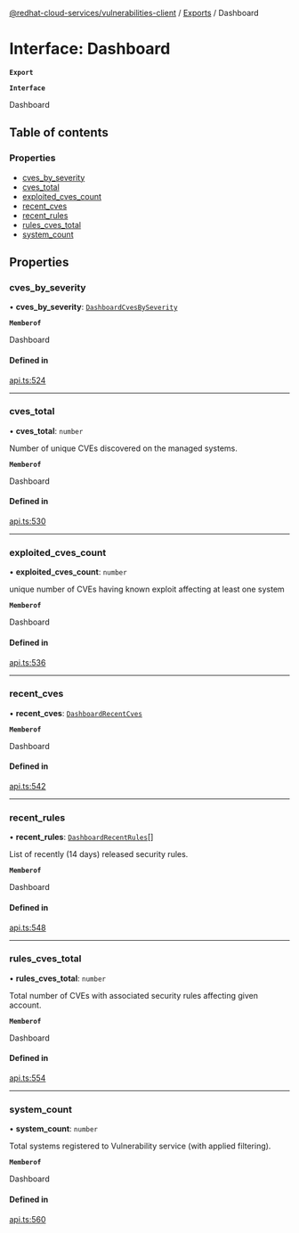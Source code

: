 [@redhat-cloud-services/vulnerabilities-client](../README.md) / [Exports](../modules.md) / Dashboard

# Interface: Dashboard

**`Export`**

**`Interface`**

Dashboard

## Table of contents

### Properties

- [cves\_by\_severity](Dashboard.md#cves_by_severity)
- [cves\_total](Dashboard.md#cves_total)
- [exploited\_cves\_count](Dashboard.md#exploited_cves_count)
- [recent\_cves](Dashboard.md#recent_cves)
- [recent\_rules](Dashboard.md#recent_rules)
- [rules\_cves\_total](Dashboard.md#rules_cves_total)
- [system\_count](Dashboard.md#system_count)

## Properties

### cves\_by\_severity

• **cves\_by\_severity**: [`DashboardCvesBySeverity`](DashboardCvesBySeverity.md)

**`Memberof`**

Dashboard

#### Defined in

[api.ts:524](https://github.com/mkholjuraev/javascript-clients/blob/master/packages/vulnerabilities/git-api/api.ts#L524)

___

### cves\_total

• **cves\_total**: `number`

Number of unique CVEs discovered on the managed systems.

**`Memberof`**

Dashboard

#### Defined in

[api.ts:530](https://github.com/mkholjuraev/javascript-clients/blob/master/packages/vulnerabilities/git-api/api.ts#L530)

___

### exploited\_cves\_count

• **exploited\_cves\_count**: `number`

unique number of CVEs having known exploit affecting at least one system

**`Memberof`**

Dashboard

#### Defined in

[api.ts:536](https://github.com/mkholjuraev/javascript-clients/blob/master/packages/vulnerabilities/git-api/api.ts#L536)

___

### recent\_cves

• **recent\_cves**: [`DashboardRecentCves`](DashboardRecentCves.md)

**`Memberof`**

Dashboard

#### Defined in

[api.ts:542](https://github.com/mkholjuraev/javascript-clients/blob/master/packages/vulnerabilities/git-api/api.ts#L542)

___

### recent\_rules

• **recent\_rules**: [`DashboardRecentRules`](DashboardRecentRules.md)[]

List of recently (14 days) released security rules.

**`Memberof`**

Dashboard

#### Defined in

[api.ts:548](https://github.com/mkholjuraev/javascript-clients/blob/master/packages/vulnerabilities/git-api/api.ts#L548)

___

### rules\_cves\_total

• **rules\_cves\_total**: `number`

Total number of CVEs with associated security rules affecting given account.

**`Memberof`**

Dashboard

#### Defined in

[api.ts:554](https://github.com/mkholjuraev/javascript-clients/blob/master/packages/vulnerabilities/git-api/api.ts#L554)

___

### system\_count

• **system\_count**: `number`

Total systems registered to Vulnerability service (with applied filtering).

**`Memberof`**

Dashboard

#### Defined in

[api.ts:560](https://github.com/mkholjuraev/javascript-clients/blob/master/packages/vulnerabilities/git-api/api.ts#L560)
